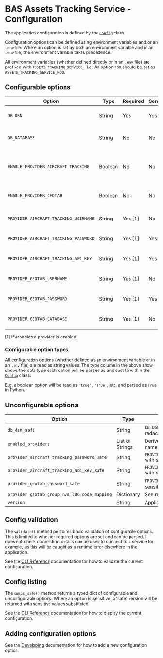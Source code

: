 # BAS Assets Tracking Service - Configuration

The application configuration is defined by the [`Config`](../src/assets_tracking_service/config.py) class.

Configuration options can be defined using environment variables and/or an `.env` file. Where an option is set by both
an environment variable and in an `.env` file, the environment variable takes precedence.

All environment variables (whether defined directly or in an `.env` file) are prefixed with `ASSETS_TRACKING_SERVICE_`.
I.e. An option `FOO` should be set as `ASSETS_TRACKING_SERVICE_FOO`.

## Configurable options

| Option                                | Type    | Required | Sensitive | Summary                                    | Default | Example                                                   |
|---------------------------------------|---------|----------|-----------|--------------------------------------------|---------|-----------------------------------------------------------|
| `DB_DSN`                              | String  | Yes      | Yes       | Postgres connection string                 | *N/A*   | `postgresql://username:password@$db.example.com/database` |
| `DB_DATABASE`                         | String  | No       | No        | Optional override for database in `DB_DSN` | *None*  | `database_test`                                           |
| `ENABLE_PROVIDER_AIRCRAFT_TRACKING`   | Boolean | No       | No        | Enables Aircraft Tracking provider if true | 'True'  | 'True'                                                    |
| `ENABLE_PROVIDER_GEOTAB`              | Boolean | No       | No        | Enables Geotab provider if true            | 'True'  | 'True'                                                    |
| `PROVIDER_AIRCRAFT_TRACKING_USERNAME` | String  | Yes [1]  | No        | See relevant provider configuration        | *None*  | 'x'                                                       |
| `PROVIDER_AIRCRAFT_TRACKING_PASSWORD` | String  | Yes [1]  | Yes       | See relevant provider configuration        | *None*  | 'x'                                                       |
| `PROVIDER_AIRCRAFT_TRACKING_API_KEY`  | String  | Yes [1]  | Yes       | See relevant provider configuration        | *None*  | 'x'                                                       |
| `PROVIDER_GEOTAB_USERNAME`            | String  | Yes [1]  | No        | See relevant provider configuration        | *None*  | 'x'                                                       |
| `PROVIDER_GEOTAB_PASSWORD`            | String  | Yes [1]  | Yes       | See relevant provider configuration        | *None*  | 'x'                                                       |
| `PROVIDER_GEOTAB_DATABASE`            | String  | Yes [1]  | No        | See relevant provider configuration        | *None*  | 'x'                                                       |

[1] If associated provider is enabled.

### Configurable option types

All configuration options (whether defined as an environment variable or in an `.env` file) are read as
string values. The type column in the above show shows the data type each option will be parsed as and cast to within
the [`Config`](../src/assets_tracking_service/config.py) class.

E.g. a boolean option will be read as `'true'`, `'True'`, etc. and parsed as `True` in Python.

## Unconfigurable options

| Option                                       | Type            | Summary                                                             | Example                                                   |
|----------------------------------------------|-----------------|---------------------------------------------------------------------|-----------------------------------------------------------|
| `db_dsn_safe`                                | String          | `DB_DSN` with sensitive elements redacted                           | 'postgresql://username:REDACTED@$db.example.com/database' |
| `enabled_providers`                          | List of Strings | Derived list of enabled provider names                              | '['geotab']'                                              |
| `provider_aircraft_tracking_password_safe`   | String          | `PROVIDER_AIRCRAFT_TRACKING_PASSWORD` with sensitive value redacted | 'REDACTED'                                                |
| `provider_aircraft_tracking_api_key_safe`    | String          | `PROVIDER_AIRCRAFT_TRACKING_API_KEY` with sensitive value redacted  | 'REDACTED'                                                |
| `provider_geotab_password_safe`              | String          | `PROVIDER_GEOTAB_PASSWORD` with sensitive value redacted            | 'REDACTED'                                                |
| `provider_geotab_group_nvs_l06_code_mapping` | Dictionary      | See relevant provider configuration                                 | -                                                         |
| `version`                                    | String          | Application package version                                         | '0.3.0'                                                   |

## Config validation

The `validate()` method performs basic validation of configurable options. This is limited to whether required options
are set and can be parsed. It does not check connection details can be used to connect to a service for example, as
this will be caught as a runtime error elsewhere in the application.

See the [CLI Reference](./cli-reference.md#config-commands) documentation for how to validate the current configuration.

## Config listing

The `dumps_safe()` method returns a typed dict of configurable and unconfigurable options. Where an option is
sensitive, a 'safe' version will be returned with sensitive values substituted.

See the [CLI Reference](./cli-reference.md#config-commands) documentation for how to display the current configuration.

## Adding configuration options

See the [Developing](./dev.md#adding-configuration-options) documentation for how to add a new configuration option.
